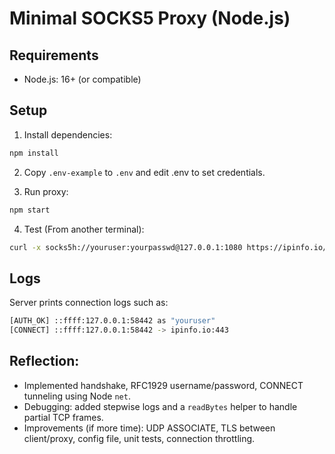 # Minimal SOCKS5 Proxy (Node.js)

## Requirements

- Node.js: 16+ (or compatible)

## Setup

1. Install dependencies:

```bash
npm install
```

2. Copy `.env-example` to `.env` and edit .env to set credentials.

3. Run proxy:

```bash
npm start
```

4. Test (From another terminal):

```bash
curl -x socks5h://youruser:yourpasswd@127.0.0.1:1080 https://ipinfo.io/json
```

## Logs

Server prints connection logs such as:

```bash
[AUTH_OK] ::ffff:127.0.0.1:58442 as "youruser"
[CONNECT] ::ffff:127.0.0.1:58442 -> ipinfo.io:443
```

## Reflection:

- Implemented handshake, RFC1929 username/password, CONNECT tunneling using Node `net`.
- Debugging: added stepwise logs and a `readBytes` helper to handle partial TCP frames.
- Improvements (if more time): UDP ASSOCIATE, TLS between client/proxy, config file, unit tests, connection throttling.

